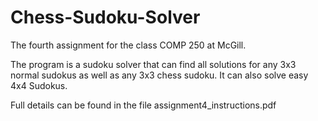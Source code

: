 # Chess-Sudoku-Solver

The fourth assignment for the class COMP 250 at McGill.

The program is a sudoku solver that can find all solutions for any 3x3 normal sudokus as well as any 3x3 chess sudoku.
It can also solve easy 4x4 Sudokus.

Full details can be found in the file assignment4_instructions.pdf
